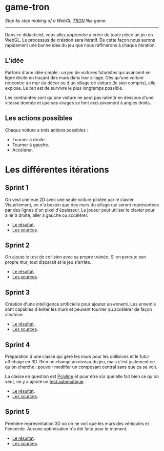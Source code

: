 # game-tron
_Step by step making of a WebGL [TRON](https://fr.wikipedia.org/wiki/Tron) like game._

----

Dans ce didacticiel, vous allez apprendre à créer de toute pièce un jeu en WebGL.
Le processus de création sera itératif. De cette façon nous aurons rapidement
une bonne idée du jeu que nous raffinerons à chaque itération.

## L'idée

Partons d'une idée simple : un jeu de voitures futuristes qui avancent en ligne
droite en traçant des murs dans leur sillage.
Dès qu'une voiture rencontre un mur du décor ou d'un sillage de voiture (le sien
compris), elle explose. Le but est de survivre le plus longtemps possible.

Les contraintes sont qu'une voiture ne peut pas ralentir en dessous d'une vitesse
donnée et que ses virages se font exclusivement à angles droits.

## Les actions possibles

Chaque voiture a trois actions possibles :
* Tourner à droite.
* Tourner à gauche.
* Accélérer.

# Les différentes itérations

## Sprint 1

On veut une vue 2D avec une seule voiture pilotée par le clavier. Visuellement, on n'a besoin que des murs du sillage qui seront représentées par des lignes d'un pixel d'épaisseur. Le joueur peut utiliser le clavier pour aller à droite, aller à gauche  ou accélérer.

* [Le résultat](https://tolokoban.github.io/game-tron/s1.html).
* [Les sources](https://github.com/tolokoban/game-tron/tree/master/src/mod/s1).

## Sprint 2

On ajoute le test de collision avec sa propre trainée. Si on percute son propre mur, tout disparait et le jeu s'arrête.

* [Le résultat](https://tolokoban.github.io/game-tron/s2.html).
* [Les sources](https://github.com/tolokoban/game-tron/tree/master/src/mod/s2).

## Sprint 3

Création d'une intelligence artificielle pour ajouter un ennemi.
Les ennemis sont capables d'éviter les murs et peuvent tourner ou accélérer de façon aléatoire.

* [Le résultat](https://tolokoban.github.io/game-tron/s3.html).
* [Les sources](https://github.com/tolokoban/game-tron/tree/master/src/mod/s3).

## Sprint 4

Préparation d'une classe qui gère les murs pour les collisions et le futur affichage en 3D.
Rien ne change au niveau du jeu, mais c'est justement ce qu'on cherche : pouvoir modifier un composant central sans que ça se voit.

La classe en question est [Polyline](https://github.com/tolokoban/game-tron/tree/master/src/mod/s4/polyline.js)
et pour être sûr que'elle fait bien ce qu'on veut, on y a ajouté un [test automatique](https://github.com/tolokoban/game-tron/tree/master/spec/s4.polyline.spec.js).

* [Le résultat](https://tolokoban.github.io/game-tron/s4.html).
* [Les sources](https://github.com/tolokoban/game-tron/tree/master/src/mod/s4).

## Sprint 5

Première représentation 3D où on ne voit que les murs des véhicules et l'enceinte.
Aucune optimisation n'a été faite pour le moment.

* [Le résultat](https://tolokoban.github.io/game-tron/s4.html).
* [Les sources](https://github.com/tolokoban/game-tron/tree/master/src/mod/s4).

